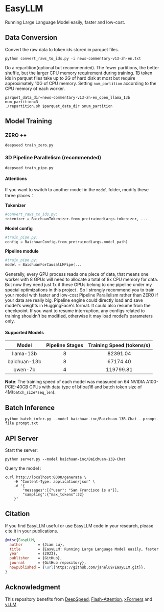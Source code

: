 # EasyLLM

Running Large Language Model easily, faster and low-cost.

## Data Conversion

Convert the raw data to token ids stored in parquet files.

```shell
python convert_raws_to_ids.py -i news-commentary-v13-zh-en.txt
```

Do a repartition(optional but recommended).  The fewer partitions, the better shuffle, but the larger CPU memory requirement during training. 1B token ids in parquet files take up to 2G of hard disk at most but require approximately 10G of CPU memory. Setting `num_partition` according to the CPU memory of each worker.

```shell
parquet_data_dir=news-commentary-v13-zh-en_open_llama_13b
num_partition=3
./repartition.sh $parquet_data_dir $num_partition
```

## Model Training

### ZERO ++

```shell
deepseed train_zero.py
```

### 3D Pipeline Parallelism (recommended)

```shell
deepseed train_pipe.py
```

#### Attentions

If you want to switch to another model in the `model` folder,  modify these three places：

**Tokenizer**

```python
#convert_raws_to_ids.py:
tokenizer = BaichuanTokenizer.from_pretrained(args.tokenizer, ...
```

**Model config**

```python
#train_pipe.py:
config = BaichuanConfig.from_pretrained(args.model_path)
```

 **Pipeline module**

```python
#train_pipe.py:
model = BaichuanForCausalLMPipe(...
```

Generally, every GPU process reads one piece of data, that means one worker with 8 GPUs will need to allocate a total of 8x CPU memory for data.  But now they need just 1x if these GPUs belong to one pipeline under my special optimizations in this project . So I strongly recommend you to train your model with faster and low-cost Pipeline Parallelism rather than ZERO if your data are really big. Pipeline engine could directly load and save model's weights in HuggingFace's format. It could also resume from the checkpoint. If you want to resume interruption, any configs related to training shouldn't be modified, otherwise it may load model's parameters only.

#### Supported Models

|    Model     | Pipeline Stages | Training Speed (tokens/s) |
| :----------: | :-------------: | :-----------------------: |
|  llama-13b   |        8        |         82391.04          |
| baichuan-13b |        8        |         67174.40          |
|   qwen-7b    |        4        |         119799.81         |

**Note**: The training speed of each model was measured on 64 NVIDIA A100-PCIE-40GB GPUs with data type of bfloat16 and batch token size of 4M(`batch_size*seq_len`).

## Batch Inference

```shell
python batch_infer.py --model baichuan-inc/Baichuan-13B-Chat --prompt-file prompt.txt
```

## API Server

Start the server:

```shell
python server.py --model baichuan-inc/Baichuan-13B-Chat
```

Query the model :

```sehll
curl http://localhost:8000/generate \
    -H "Content-Type: application/json" \
    -d '{
        "messages":[{"user": "San Francisco is a"}],
        "sampling":{"max_tokens":32}
    }'
```

## Citation

If you find EasyLLM useful or use EasyLLM  code  in your research, please cite it in your publications.

```bibtex
@misc{EasyLLM,
  author       = {Jian Lu},
  title        = {EasyLLM: Running Large Language Model easily, faster and low-cost.},
  year         = {2023},
  publisher    = {GitHub},
  journal      = {GitHub repository},
  howpublished = {\url{https://github.com/janelu9/EasyLLM.git}},
}
```

## Acknowledgment

This repository benefits from [DeepSpeed](https://github.com/microsoft/DeepSpeed), [Flash-Attention](https://github.com/Dao-AILab/flash-attention.git), [xFormers](https://github.com/facebookresearch/xformers) and [vLLM](https://github.com/vllm-project/vllm).

